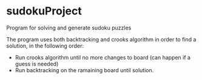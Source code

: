 # sudokuProject
Program for solving and generate sudoku puzzles

The program uses both backtracking and crooks algorithm in order to find a solution, in the following order:
* Run crooks algorithm until no more changes to board (can happen if a guess is needed)
* Run backtracking on the ramaining board until solution. 
